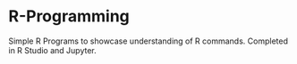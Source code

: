 # R-Programming
Simple R Programs to showcase understanding of R commands. Completed in R Studio and Jupyter.
